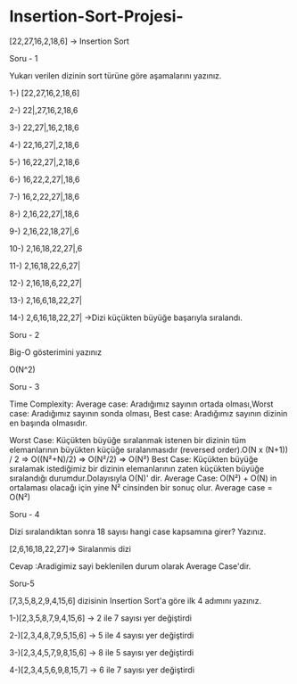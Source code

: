 # Insertion-Sort-Projesi-
[22,27,16,2,18,6] -> Insertion Sort

Soru - 1

Yukarı verilen dizinin sort türüne göre aşamalarını yazınız.

1-) [22,27,16,2,18,6]

2-) 22|,27,16,2,18,6

3-) 22,27|,16,2,18,6

4-) 22,16,27|,2,18,6

5-) 16,22,27|,2,18,6

6-) 16,22,2,27|,18,6

7-) 16,2,22,27|,18,6

8-) 2,16,22,27|,18,6

9-) 2,16,22,18,27|,6

10-) 2,16,18,22,27|,6

11-) 2,16,18,22,6,27|

12-) 2,16,18,6,22,27|

13-) 2,16,6,18,22,27|

14-) 2,6,16,18,22,27| ->Dizi küçükten büyüğe başarıyla sıralandı.

Soru - 2

Big-O gösterimini yazınız

O(N^2)

Soru - 3

Time Complexity: Average case: Aradığımız sayının ortada olması,Worst case: Aradığımız sayının sonda olması, Best case: Aradığımız sayının dizinin en başında olmasıdır.

Worst Case:
Küçükten büyüğe sıralanmak istenen bir dizinin tüm elemanlarının büyükten küçüğe sıralanmasıdır (reversed order).O(N x (N+1)) / 2 => O((N²+N)/2) => O(N²/2) => O(N²)
Best Case:
Küçükten büyüğe sıralamak istediğimiz bir dizinin elemanlarının zaten küçükten büyüğe sıralandığı durumdur.Dolayısıyla O(N)' dir.
Average Case:
O(N²) + O(N) in ortalaması olacağı için yine N² cinsinden bir sonuç olur. Average case = O(N²)

Soru - 4

Dizi sıralandıktan sonra 18 sayısı hangi case kapsamına girer? Yazınız.

[2,6,16,18,22,27]=> Siralanmis dizi

Cevap :Aradigimiz sayi beklenilen durum olarak Average Case'dir.

Soru-5

[7,3,5,8,2,9,4,15,6] dizisinin Insertion Sort'a göre ilk 4 adımını yazınız.

1-)[2,3,5,8,7,9,4,15,6] -> 2 ile 7 sayısı yer değiştirdi

2-)[2,3,4,8,7,9,5,15,6] -> 5 ile 4 sayısı yer değiştirdi

3-)[2,3,4,5,7,9,8,15,6] -> 8 ile 5 sayısı yer değiştirdi

4-)[2,3,4,5,6,9,8,15,7] -> 6 ile 7 sayısı yer değiştirdi

